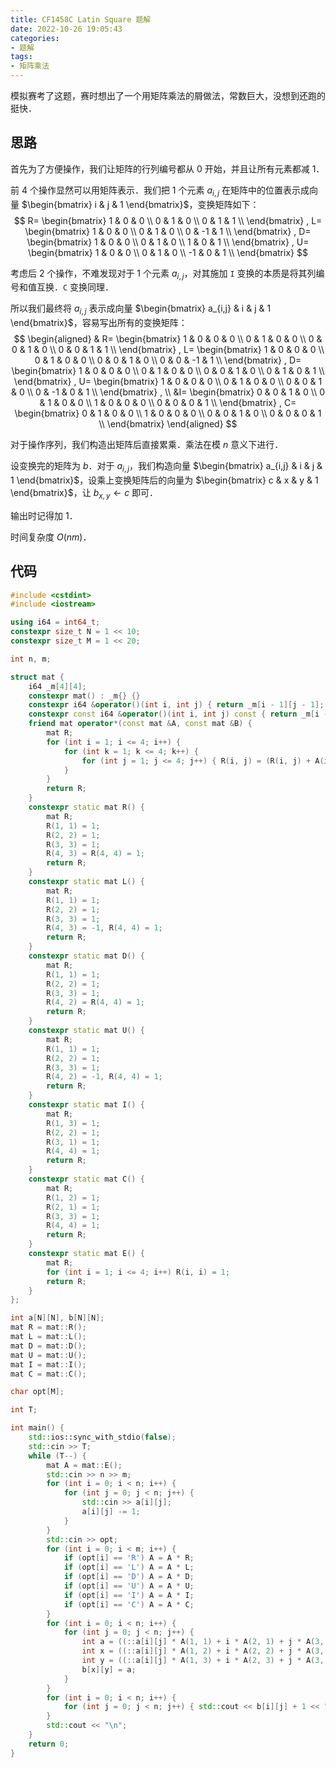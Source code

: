 ```yaml
---
title: CF1458C Latin Square 题解
date: 2022-10-26 19:05:43
categories:
- 题解
tags:
- 矩阵乘法
---
```

模拟赛考了这题，赛时想出了一个用矩阵乘法的屑做法，常数巨大，没想到还跑的挺快．

<!--more-->

## 思路
首先为了方便操作，我们让矩阵的行列编号都从 $0$ 开始，并且让所有元素都减 $1$．

前 $4$ 个操作显然可以用矩阵表示．我们把 $1$ 个元素 $a_{i,j}$ 在矩阵中的位置表示成向量 $\begin{bmatrix} i & j & 1 \end{bmatrix}$，变换矩阵如下：
$$
R=
\begin{bmatrix}
1 & 0 & 0 \\
0 & 1 & 0 \\
0 & 1 & 1 \\
\end{bmatrix}
,
L=
\begin{bmatrix}
1 & 0 & 0 \\
0 & 1 & 0 \\
0 & -1 & 1 \\
\end{bmatrix}
,
D=
\begin{bmatrix}
1 & 0 & 0 \\
0 & 1 & 0 \\
1 & 0 & 1 \\
\end{bmatrix}
,
U=
\begin{bmatrix}
1 & 0 & 0 \\
0 & 1 & 0 \\
-1 & 0 & 1 \\
\end{bmatrix}
$$

考虑后 $2$ 个操作，不难发现对于 $1$ 个元素 $a_{i,j}$，对其施加 $\texttt{I}$ 变换的本质是将其列编号和值互换．$\texttt{C}$ 变换同理．

所以我们最终将 $a_{i,j}$ 表示成向量 $\begin{bmatrix} a_{i,j} & i & j & 1 \end{bmatrix}$，容易写出所有的变换矩阵：
$$
\begin{aligned}
  & R=
  \begin{bmatrix}
  1 & 0 & 0 & 0 \\
  0 & 1 & 0 & 0 \\
  0 & 0 & 1 & 0 \\
  0 & 0 & 1 & 1 \\
  \end{bmatrix}
  ,
  L=
  \begin{bmatrix}
  1 & 0 & 0 & 0 \\
  0 & 1 & 0 & 0 \\
  0 & 0 & 1 & 0 \\
  0 & 0 & -1 & 1 \\
  \end{bmatrix}
  ,
  D=
  \begin{bmatrix}
  1 & 0 & 0 & 0 \\
  0 & 1 & 0 & 0 \\
  0 & 0 & 1 & 0 \\
  0 & 1 & 0 & 1 \\
  \end{bmatrix}
  ,
  U=
  \begin{bmatrix}
  1 & 0 & 0 & 0 \\
  0 & 1 & 0 & 0 \\
  0 & 0 & 1 & 0 \\
  0 & -1 & 0 & 1 \\
  \end{bmatrix}
  , \\
  &I=
  \begin{bmatrix}
  0 & 0 & 1 & 0 \\
  0 & 1 & 0 & 0 \\
  1 & 0 & 0 & 0 \\
  0 & 0 & 0 & 1 \\
  \end{bmatrix}
  ,
  C=
  \begin{bmatrix}
  0 & 1 & 0 & 0 \\
  1 & 0 & 0 & 0 \\
  0 & 0 & 1 & 0 \\
  0 & 0 & 0 & 1 \\
  \end{bmatrix}
\end{aligned}
$$

对于操作序列，我们构造出矩阵后直接累乘．乘法在模 $n$ 意义下进行．

设变换完的矩阵为 $b$．对于 $a_{i,j}$，我们构造向量 $\begin{bmatrix} a_{i,j} & i & j & 1 \end{bmatrix}$，设乘上变换矩阵后的向量为  $\begin{bmatrix} c & x & y & 1 \end{bmatrix}$，让 $b_{x,y}\leftarrow c$ 即可．

输出时记得加 $1$．

时间复杂度 $O(nm)$．

## 代码
```cpp
#include <cstdint>
#include <iostream>

using i64 = int64_t;
constexpr size_t N = 1 << 10;
constexpr size_t M = 1 << 20;

int n, m;

struct mat {
    i64 _m[4][4];
    constexpr mat() : _m{} {}
    constexpr i64 &operator()(int i, int j) { return _m[i - 1][j - 1]; }
    constexpr const i64 &operator()(int i, int j) const { return _m[i - 1][j - 1]; }
    friend mat operator*(const mat &A, const mat &B) {
        mat R;
        for (int i = 1; i <= 4; i++) {
            for (int k = 1; k <= 4; k++) {
                for (int j = 1; j <= 4; j++) { R(i, j) = (R(i, j) + A(i, k) * B(k, j) % n + n) % n; }
            }
        }
        return R;
    }
    constexpr static mat R() {
        mat R;
        R(1, 1) = 1;
        R(2, 2) = 1;
        R(3, 3) = 1;
        R(4, 3) = R(4, 4) = 1;
        return R;
    }
    constexpr static mat L() {
        mat R;
        R(1, 1) = 1;
        R(2, 2) = 1;
        R(3, 3) = 1;
        R(4, 3) = -1, R(4, 4) = 1;
        return R;
    }
    constexpr static mat D() {
        mat R;
        R(1, 1) = 1;
        R(2, 2) = 1;
        R(3, 3) = 1;
        R(4, 2) = R(4, 4) = 1;
        return R;
    }
    constexpr static mat U() {
        mat R;
        R(1, 1) = 1;
        R(2, 2) = 1;
        R(3, 3) = 1;
        R(4, 2) = -1, R(4, 4) = 1;
        return R;
    }
    constexpr static mat I() {
        mat R;
        R(1, 3) = 1;
        R(2, 2) = 1;
        R(3, 1) = 1;
        R(4, 4) = 1;
        return R;
    }
    constexpr static mat C() {
        mat R;
        R(1, 2) = 1;
        R(2, 1) = 1;
        R(3, 3) = 1;
        R(4, 4) = 1;
        return R;
    }
    constexpr static mat E() {
        mat R;
        for (int i = 1; i <= 4; i++) R(i, i) = 1;
        return R;
    }
};

int a[N][N], b[N][N];
mat R = mat::R();
mat L = mat::L();
mat D = mat::D();
mat U = mat::U();
mat I = mat::I();
mat C = mat::C();

char opt[M];

int T;

int main() {
    std::ios::sync_with_stdio(false);
    std::cin >> T;
    while (T--) {
        mat A = mat::E();
        std::cin >> n >> m;
        for (int i = 0; i < n; i++) {
            for (int j = 0; j < n; j++) {
                std::cin >> a[i][j];
                a[i][j] -= 1;
            }
        }
        std::cin >> opt;
        for (int i = 0; i < m; i++) {
            if (opt[i] == 'R') A = A * R;
            if (opt[i] == 'L') A = A * L;
            if (opt[i] == 'D') A = A * D;
            if (opt[i] == 'U') A = A * U;
            if (opt[i] == 'I') A = A * I;
            if (opt[i] == 'C') A = A * C;
        }
        for (int i = 0; i < n; i++) {
            for (int j = 0; j < n; j++) {
                int a = ((::a[i][j] * A(1, 1) + i * A(2, 1) + j * A(3, 1) + A(4, 1)) % n + n) % n;
                int x = ((::a[i][j] * A(1, 2) + i * A(2, 2) + j * A(3, 2) + A(4, 2)) % n + n) % n;
                int y = ((::a[i][j] * A(1, 3) + i * A(2, 3) + j * A(3, 3) + A(4, 3)) % n + n) % n;
                b[x][y] = a;
            }
        }
        for (int i = 0; i < n; i++) {
            for (int j = 0; j < n; j++) { std::cout << b[i][j] + 1 << " \n"[j == n - 1]; }
        }
        std::cout << "\n";
    }
    return 0;
}
```
